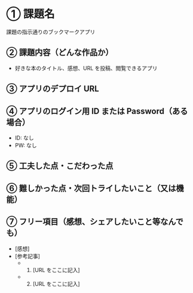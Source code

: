# ① 課題名

課題の指示通りのブックマークアプリ

## ② 課題内容（どんな作品か）

- 好きな本のタイトル、感想、URL を投稿、閲覧できるアプリ

## ③ アプリのデプロイ URL

## ④ アプリのログイン用 ID または Password（ある場合）

- ID: なし
- PW: なし

## ⑤ 工夫した点・こだわった点

## ⑥ 難しかった点・次回トライしたいこと（又は機能）

## ⑦ フリー項目（感想、シェアしたいこと等なんでも）

- [感想]
- [参考記事]
  - 1. [URL をここに記入]
  - 2. [URL をここに記入]
